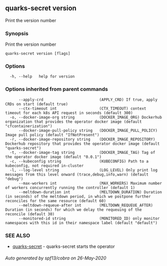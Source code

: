 ## quarks-secret version

Print the version number

### Synopsis

Print the version number

```
quarks-secret version [flags]
```

### Options

```
  -h, --help   help for version
```

### Options inherited from parent commands

```
      --apply-crd                         (APPLY_CRD) If true, apply CRDs on start (default true)
      --ctx-timeout int                   (CTX_TIMEOUT) context timeout for each k8s API request in seconds (default 300)
  -o, --docker-image-org string           (DOCKER_IMAGE_ORG) Dockerhub organization that provides the operator docker image (default "cfcontainerization")
      --docker-image-pull-policy string   (DOCKER_IMAGE_PULL_POLICY) Image pull policy (default "IfNotPresent")
  -r, --docker-image-repository string    (DOCKER_IMAGE_REPOSITORY) Dockerhub repository that provides the operator docker image (default "quarks-secret")
  -t, --docker-image-tag string           (DOCKER_IMAGE_TAG) Tag of the operator docker image (default "0.0.1")
  -c, --kubeconfig string                 (KUBECONFIG) Path to a kubeconfig, not required in-cluster
  -l, --log-level string                  (LOG_LEVEL) Only print log messages from this level onward (trace,debug,info,warn) (default "debug")
      --max-workers int                   (MAX_WORKERS) Maximum number of workers concurrently running the controller (default 1)
      --meltdown-duration int             (MELTDOWN_DURATION) Duration (in seconds) of the meltdown period, in which we postpone further reconciles for the same resource (default 60)
      --meltdown-requeue-after int        (MELTDOWN_REQUEUE_AFTER) Duration (in seconds) for which we delay the requeuing of the reconcile (default 30)
      --monitored-id string               (MONITORED_ID) only monitor namespaces with this id in their namespace label (default "default")
```

### SEE ALSO

* [quarks-secret](quarks-secret.md)	 - quarks-secret starts the operator

###### Auto generated by spf13/cobra on 26-May-2020
